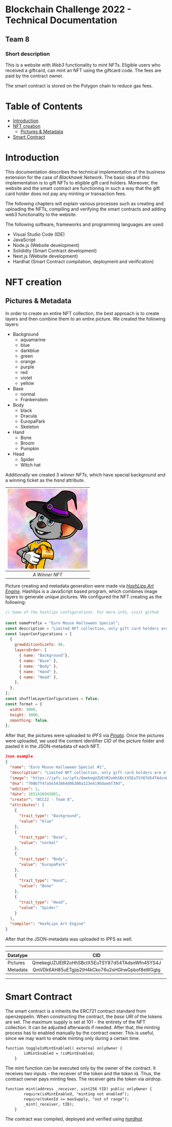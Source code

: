 <!-- omit in toc -->
# Blockchain Challenge 2022 - Technical Documentation
<!-- omit in toc -->
## Team 8
<!-- omit in toc -->
### Short description

This is a website with *Web3* functionality to mint NFTs.
Eligible users who received a giftcard, can mint an NFT using the giftcard code.
The fees are paid by the contract owner.

The smart contract is stored on the Polygon chain to reduce gas fees.
<!-- omit in toc -->
# Table of Contents

- [Introduction](#introduction)
- [NFT creation](#nft-creation)
  - [Pictures & Metadata](#pictures--metadata)
- [Smart Contract](#smart-contract)

# Introduction

This documentation describes the technical implementation of the business extension for the case of *Blackhawk Network*. The basic idea of this implementation is to gift NFTs to eligible gift card holders. Moreover, the website and the smart contract are functioning in such a way that the gift card holder does not pay any minting or transaction fees.

The following chapters will explain various processes such as creating and uploading the NFTs, compiling and verifying the smart contracts and adding web3 functionality to the website.

The following software, frameworks and programming languages are used:

- Visual Studio Code (IDE)
- JavaScript
- Node.js (Website development)
- Solididty (Smart Contract development)
- Next.js (Website development)
- Hardhat (Smart Contract compilation, deployment and verification)

# NFT creation

## Pictures & Metadata

In order to create an entire NFT collection, the best approach is to create layers and then combine them to an entire picture. We created the following layers:

- Background
  - aquamarine
  - blue
  - darkblue
  - green
  - orange
  - purple
  - red
  - violet
  - yellow
- Base
  - normal
  - Frankenstein
- Body
  - black
  - Dracula
  - EuropaPark
  - Skeleton
- Hand
  - Bone
  - Broom
  - Pumpkin
- Head
  - Spider
  - Witch hat

Additionally we created 3 *winner NFTs*, which have special background and a winning ticket as the *hand* attribute.

| <img src= "public/99.png" width="250px"/> |
|:--:|
| *A Winner NFT* |

Picture creating and metadata generation were made via [*HashLips Art Engine*](https://github.com/HashLips/hashlips_art_engine). Hashlips is a JavaScript based program, which combines image layers to generate unique pictures. We configured the NFT creating as the following:

```javascript
// Some of the hashlips configurations. For more info, visit github

const namePrefix = "Euro Mouse Halloween Special";
const description = "Limited NFT collection, only gift card holders are eligible";
const layerConfigurations = [
  {
    growEditionSizeTo: 98,
    layersOrder: [
      { name: "Background"},
      { name: "Base" },
      { name: "Body" },
      { name: "Hand" },
      { name: "Head" },
    ],
  },
];
const shuffleLayerConfigurations = false;
const format = {
  width: 3000,
  height: 3000,
  smoothing: false,
};
```

 After that, the pictures were uploaded to *IPFS* via [*Pinata*](https://pinata.cloud). Once the pictures were uploaded, we used the content identifier *CID* of the picture folder and pasted it in the JSON-metadata of each NFT.

```json
Json example
{
  "name": "Euro Mouse Halloween Special #1",
  "description": "Limited NFT collection, only gift card holders are eligible",
  "image": "https://ipfs.io/ipfs/QmekegUZUEtR2oHhSBctX5EuTSY87d54TAdsnWfn4SYS4J/1.png",
  "dna": "70867f47a5e343864d0b308a123e419bdaebf39d",
  "edition": 1,
  "date": 1651416943881,
  "creator": "BCC22 - Team 8",
  "attributes": [
    {
      "trait_type": "Background",
      "value": "blue"
    },
    {
      "trait_type": "Base",
      "value": "normal"
    },
    {
      "trait_type": "Body",
      "value": "EuropaPark"
    },
    {
      "trait_type": "Hand",
      "value": "Bone"
    },
    {
      "trait_type": "Head",
      "value": "Spider"
    }
  ],
  "compiler": "HashLips Art Engine"
}
```

After that the JSON-metadata was uploaded to IPFS as well.  
***  

| **Datatype**   | **CID**                                          |
| -------------- |:------------------------------------------------:|
| Pictures       | QmekegUZUEtR2oHhSBctX5EuTSY87d54TAdsnWfn4SYS4J   |
| Metadata       | QmVDk6AH85uETgjip2tH4kCko76u2sHGhwGpbof8eWGgtg   |

***  

# Smart Contract

The smart contract is a inherits the ERC721 contract standard from openzeppelin. When constructing the contract, the *base URI* of the tokens are set. The maximum supply is set at 101 - the entirety of the NFT collection. It can be adjusted afterwards if needed. After that, the minting process has to enabled manually by the contract owner. This is useful, since we may want to enable minting only during a certain time.
```solidity
function toggleIsMintEnabled() external onlyOwner {
        isMintEnabled = !isMintEnabled;
    }
```
The mint function can be executed only by the owner of the contract. It receives two inputs - the receiver of the token and the token id. Thus, the contract owner pays minting fees. The receiver gets the token via *airdrop*.

```solidity
function mint(address _receiver, uint256 tID) public onlyOwner {
        require(isMintEnabled, "minting not enabled");
        require(tokenId <= maxSupply, "out of range");
        _mint(_receiver, tID);
    }
```
The contract was compiled, deployed and verified using [*hardhat*](https://hardhat.org/). 


